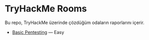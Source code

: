 # TryHackMe Rooms
Bu repo, TryHackMe üzerinde çözdüğüm odaların raporlarını içerir.  

- [Basic Pentesting](./1-Basic-Pentesting.md) — Easy
